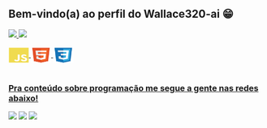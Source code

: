 ## Bem-vindo(a) ao perfil do Wallace320-ai 😁

 <div>
   <a href="https://github.com/Wallace320-ai">
   <img height="180em" src="https://github-readme-stats.vercel.app/api?username=Wallace320-ai&show_icons=true&theme=onedaerk&include_all_commits=true&count_private=true"/>
   <img height="180em" src="https://github-readme-stats.vercel.app/api/top-langs/?username=Wallace320-ai&layout=compact&langs_count=6&theme=tokyonight"/>
</div>
    
<div style="display: inline_block"><br>
  <img align="center" alt="Js" height="30" width="40" src="https://raw.githubusercontent.com/devicons/devicon/master/icons/javascript/javascript-plain.svg">
  <img align="center" alt="HTML" height="30" width="40" src="https://raw.githubusercontent.com/devicons/devicon/master/icons/html5/html5-original.svg">
  <img align="center" alt="CSS" height="30" width="40" src="https://raw.githubusercontent.com/devicons/devicon/master/icons/css3/css3-original.svg">
</div>
 
<br>
 
### Pra conteúdo sobre programação me segue a gente nas redes abaixo!
 
<div> 
  <a 
  <a href="https://behance.com/Wallace Balbino" target="_blank"><img src="https://img.shields.io/badge/-Behance-%23E4405F?style=for-the-badge&logo=Behance&logoColor=white" target="_blank"></a>
 <a href="https://discord.gg/WALACE BALBINO" target="_blank"><img src="https://img.shields.io/badge/Discord-7289DA?style=for-the-badge&logo=discord&logoColor=white" target="_blank"></a> 
  <a href="https://www.linkedin.com/in/Wallace Balbino" target="_blank"><img src="https://img.shields.io/badge/-LinkedIn-%230077B5?style=for-the-badge&logo=linkedin&logoColor=white" target="_blank"></a>
  
</div>
